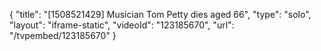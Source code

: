 {
    "title": "[1508521429] Musician Tom Petty dies aged 66",
    "type": "solo",
    "layout": "iframe-static",
    "videoId": "123185670",
    "url": "\/tvpembed\/123185670"
}